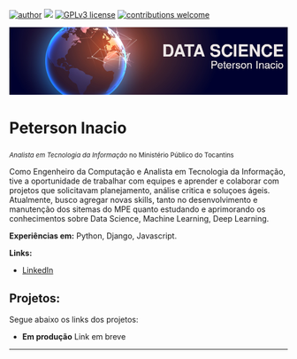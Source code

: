 [![author](https://img.shields.io/badge/autor-petersoninacio-orange)](https://www.linkedin.com/in/carlosfab) [![](https://img.shields.io/badge/python-3.7+-blue.svg)](https://www.python.org/downloads/release/python-365/) [![GPLv3 license](https://img.shields.io/badge/License-GPLv3-blue.svg)](http://perso.crans.org/besson/LICENSE.html) [![contributions welcome](https://img.shields.io/badge/contributions-welcome-brightgreen.svg?style=flat)](https://github.com/carlosfab/data_science/issues)

<p align="center">
  <img src="banner.png" >
</p>

# Peterson Inacio
<sub>*Analista em Tecnologia da Informação* no Ministério Público do Tocantins</sub>

Como Engenheiro da Computação e Analista em Tecnologia da Informação, tive a oportunidade de trabalhar com equipes e  aprender e colaborar com projetos que solicitavam planejamento, análise critica e soluçoes ágeis. Atualmente, busco agregar novas skills, tanto no desenvolvimento e manutenção dos sitemas do MPE quanto estudando e aprimorando os conhecimentos sobre Data Science, Machine Learning, Deep Learning. 

**Experiências em:** Python, Django, Javascript.

**Links:**
* [LinkedIn](https://www.linkedin.com/in/peterson-inacio)


## Projetos:
Segue abaixo os links dos projetos:

* **Em produção** Link em breve

---
  
